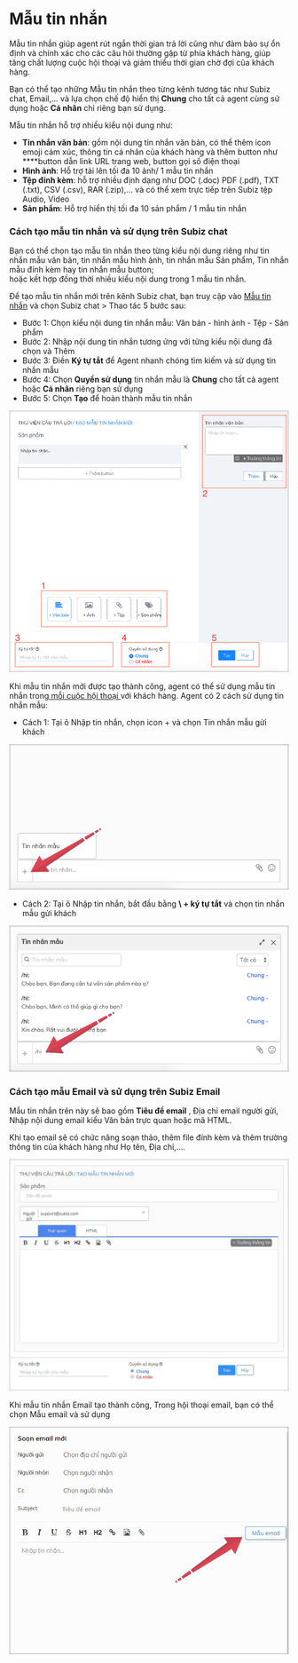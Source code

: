 # Mẫu tin nhắn

Mẫu tin nhắn giúp agent rút ngắn thời gian trả lời cũng như đảm bảo sự ổn định và chính xác cho các câu hỏi thường gặp từ phía khách hàng, giúp tăng chất lượng cuộc hội thoại và giảm thiểu thời gian chờ đợi của khách  hàng.

Bạn có thể tạo những Mẫu tin nhắn theo từng kênh tương tác như Subiz chat, Email,... và lựa chọn chế độ hiển thị **Chung** cho tất cả agent cùng sử dụng hoặc **Cá nhân** chỉ riêng bạn sử dụng.

Mẫu tin nhắn hỗ trợ nhiều kiểu nội dung như:

* **Tin nhắn văn bản**: gồm nội dung tin nhắn văn bản, có thể thêm icon emoji cảm xúc, thông tin cá nhân của khách hàng và thêm button như ****button dẫn link URL trang web, button gọi số điện thoại
* **Hình ảnh**: Hỗ trợ tải lên tối đa 10 ảnh/ 1 mẫu tin nhắn
* **Tệp đính kèm**: hỗ trợ nhiều định dạng như DOC \(.doc\) PDF \(.pdf\), TXT \(.txt\), CSV \(.csv\), RAR \(.zip\),... và có thể xem trực tiếp trên Subiz tệp Audio, Video
* **Sản phẩm**: Hỗ trợ hiển thị  tối đa 10 sản phẩm / 1 mẫu tin nhắn

### Cách tạo mẫu tin nhắn và sử dụng trên Subiz chat

Bạn có thể chọn tạo mẫu tin nhắn theo từng kiểu nội dung riêng như tin nhắn mẫu văn bản, tin nhắn mẫu hình ảnh, tin nhắn mẫu Sản phẩm, Tin nhắn mẫu đính kèm hay tin nhắn mẫu button;  
hoặc kết hợp đồng thời nhiều kiểu nội dung trong 1 mẫu tin nhắn.

Để tạo mẫu tin nhắn mới trên kênh Subiz chat, bạn truy cập vào [Mẫu tin nhắn](https://app.subiz.com/message-template) và chọn Subiz chat &gt; Thao tác 5 bước sau:

* Bước 1: Chọn kiểu nội dung tin nhắn mẫu: Văn bản - hình ảnh - Tệp - Sản phẩm 
* Bước 2: Nhập nội dung tin nhắn tương ứng với từng kiểu nội dung đã chọn và Thêm
* Bước 3: Điền **Ký tự tắt** để Agent nhanh chóng tìm kiếm và sử dụng tin nhắn mẫu
* Bước 4: Chọn **Quyền sử dụng** tin nhắn mẫu là **Chung** cho tất cả agent hoặc **Cá nhân** riêng bạn sử dụng
* Bước 5: Chọn **Tạo** để hoàn thành mẫu tin nhắn

![T&#x1EA1;o m&#x1EAB;u tin nh&#x1EAF;n m&#x1EDB;i](../../.gitbook/assets/tin-nhan-mau.png)

Khi mẫu tin nhắn mới được tạo thành công, agent có thể sử dụng mẫu tin nhắn trong[ mỗi cuộc hội thoại ](https://app.subiz.com/activities)với khách hàng. Agent có 2 cách sử dụng tin nhắn mẫu:

* Cách 1: Tại ô Nhập tin nhắn, chọn icon + và chọn Tin nhắn mẫu gửi khách

![Ch&#x1ECD;n Th&#xEA;m tin nh&#x1EAF;n m&#x1EAB;u](../../.gitbook/assets/chon-+.png)

* Cách 2: Tại ô Nhập tin nhắn, bắt đầu bằng **\ + ký tự tắt** và chọn tin nhắn mẫu gửi khách

![Ph&#xED;m t&#x1EAF;t m&#x1EDF; tin nh&#x1EAF;n m&#x1EAB;u](../../.gitbook/assets/hi.png)

### Cách tạo mẫu Email và sử dụng trên Subiz Email

Mẫu tin nhắn trên này sẽ bao gồm **Tiêu đề email** , Địa chỉ email người gửi, Nhập nội dung email kiểu Văn bản trực quan hoặc mã HTML.  

Khi tạo email sẽ có chức năng soạn thảo, thêm file đính kèm và thêm trường thông tin của khách hàng như Họ tên, Địa chỉ,....

![T&#x1EA1;o m&#x1EAB;u tin nh&#x1EAF;n Email](../../.gitbook/assets/email-template.jpg)

Khi mẫu tin nhắn Email tạo thành công, Trong hội thoại email, bạn có thể chọn Mẫu email và sử dụng

![S&#x1EED; d&#x1EE5;ng m&#x1EAB;u Email](../../.gitbook/assets/mail-moi.jpg)

  
  


